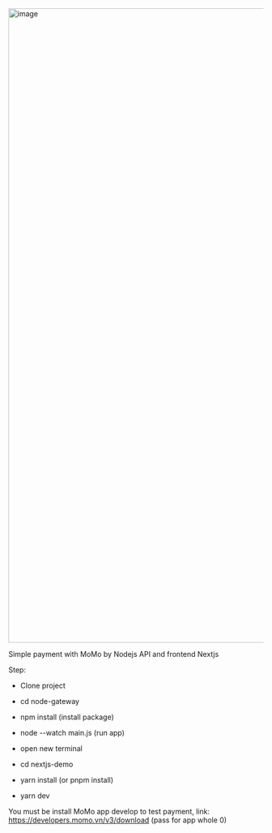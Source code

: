 <img width="1250" alt="image" src="https://github.com/dzungmv/momo-gateway-nodejs-nextjs/assets/73343708/f634ae6d-9c38-4776-9b82-59a6bad85c50">

Simple payment with MoMo by Nodejs API and frontend Nextjs

Step:
- Clone project
- cd node-gateway
- npm install (install package)
- node --watch main.js (run app)

- open new terminal
- cd nextjs-demo
- yarn install (or pnpm install)
- yarn dev 

You must be install MoMo app develop to test payment, link: https://developers.momo.vn/v3/download (pass for app whole 0)
